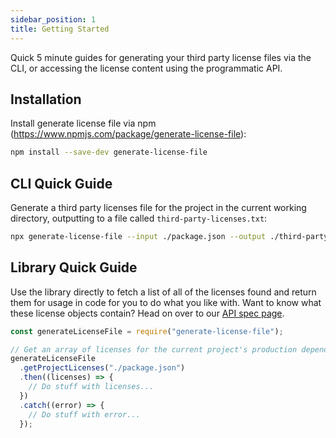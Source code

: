 ```yaml
---
sidebar_position: 1
title: Getting Started
---
```


Quick 5 minute guides for generating your third party license files via the CLI, or accessing the license content using the programmatic API.

## Installation

Install generate license file via npm (https://www.npmjs.com/package/generate-license-file):

```sh
npm install --save-dev generate-license-file
```

## CLI Quick Guide

Generate a third party licenses file for the project in the current working directory, outputting to a file called `third-party-licenses.txt`:

```sh
npx generate-license-file --input ./package.json --output ./third-party-licenses.txt
```

## Library Quick Guide

Use the library directly to fetch a list of all of the licenses found and return them for usage in code for you to do what you like with. Want to know what these license objects contain? Head on over to our [API spec page](../library/api).

```js
const generateLicenseFile = require("generate-license-file");

// Get an array of licenses for the current project's production dependencies.
generateLicenseFile
  .getProjectLicenses("./package.json")
  .then((licenses) => {
    // Do stuff with licenses...
  })
  .catch((error) => {
    // Do stuff with error...
  });
```
